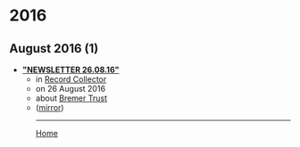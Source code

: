 # 2016

## August 2016 (1)

 - [**"NEWSLETTER 26.08.16"**](https://recordcollectormag.com/newsletter-26-08-16)<ul><li>in [Record Collector](https://recordcollectormag.com/)</li><li>on 26 August 2016</li><li>about [Bremer Trust](../../topics/bremer-trust/index.md)</li><li>([mirror](https://web.archive.org/web/*/https://recordcollectormag.com/newsletter-26-08-16))</li><ul>

----

[Home](../index.md)
